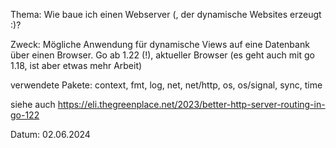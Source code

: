  Thema: Wie baue ich einen Webserver (, der dynamische Websites erzeugt :)?

Zweck: Mögliche Anwendung für dynamische Views auf eine Datenbank über einen Browser.
Go ab 1.22 (!), aktueller Browser (es geht auch mit go 1.18, ist aber etwas mehr Arbeit)

verwendete Pakete: context, fmt, log, net, net/http,	os,	os/signal,	sync,	time

siehe auch https://eli.thegreenplace.net/2023/better-http-server-routing-in-go-122

Datum: 02.06.2024
